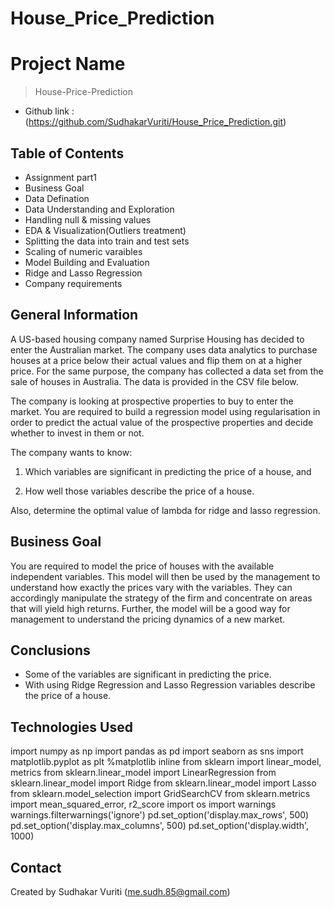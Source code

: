 # House_Price_Prediction
# Project Name
> House-Price-Prediction
- Github link :(https://github.com/SudhakarVuriti/House_Price_Prediction.git)

## Table of Contents
*  Assignment part1
*  Business Goal
*  Data Defination
*  Data Understanding and Exploration
*  Handling null & missing values
*  EDA & Visualization(Outliers treatment)
*  Splitting the data into train and test sets
*  Scaling of numeric varaibles
*  Model Building and Evaluation
*  Ridge and Lasso Regression
*  Company requirements

## General Information
A US-based housing company named Surprise Housing has decided to enter the Australian market. The company uses data analytics to purchase houses at a price below their actual values and flip them on at a higher price. For the same purpose, the company has collected a data set from the sale of houses in Australia. The data is provided in the CSV file below.

The company is looking at prospective properties to buy to enter the market. You are required to build a regression model using regularisation in order to predict the actual value of the prospective properties and decide whether to invest in them or not.

The company wants to know:

1) Which variables are significant in predicting the price of a house, and

2) How well those variables describe the price of a house.

Also, determine the optimal value of lambda for ridge and lasso regression.

## Business Goal
You are required to model the price of houses with the available independent variables. This model will then be used by the management to understand how exactly the prices vary with the variables. They can accordingly manipulate the strategy of the firm and concentrate on areas that will yield high returns. Further, the model will be a good way for management to understand the pricing dynamics of a new market.

## Conclusions
*  Some of the variables are significant in predicting the price.
*  With using Ridge Regression and Lasso Regression variables describe the price of a house.

## Technologies Used
import numpy as np
import pandas as pd
import seaborn as sns
import matplotlib.pyplot as plt
%matplotlib inline
from sklearn import linear_model, metrics
from sklearn.linear_model import LinearRegression
from sklearn.linear_model import Ridge
from sklearn.linear_model import Lasso
from sklearn.model_selection import GridSearchCV
from sklearn.metrics import mean_squared_error, r2_score
import os
import warnings
warnings.filterwarnings('ignore')
pd.set_option('display.max_rows', 500)
pd.set_option('display.max_columns', 500)
pd.set_option('display.width', 1000)



## Contact
Created by Sudhakar Vuriti    (me.sudh.85@gmail.com)
